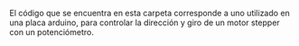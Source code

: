 El código que se encuentra en esta carpeta corresponde a uno utilizado en una placa arduino, para controlar la dirección y giro de un motor stepper con un potenciómetro.
